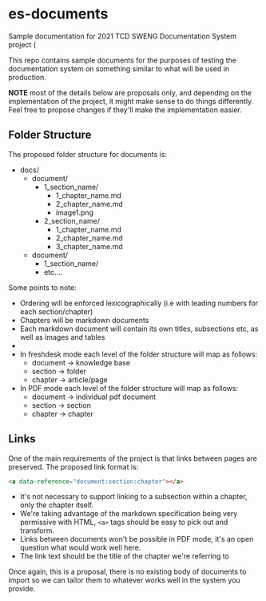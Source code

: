 # es-documents

Sample documentation for 2021 TCD SWENG Documentation System project (

This repo contains sample documents for the purposes of testing the documentation system on something similar to what will be used in production.

**NOTE** most of the details below are proposals only, and depending on the implementation of the project, it might make sense to do things differently. Feel free to propose changes if they'll make the implementation easier.

## Folder Structure

The proposed folder structure for documents is:

- docs/
  - document/
    - 1_section_name/
      - 1_chapter_name.md
      - 2_chapter_name.md
      - image1.png
    - 2_section_name/
      - 1_chapter_name.md
      - 2_chapter_name.md
      - 3_chapter_name.md
  - document/
    - 1_section_name/
    - etc....

Some points to note:

- Ordering will be enforced lexicographically (i.e with leading numbers for each section/chapter)
- Chapters will be markdown documents
- Each markdown document will contain its own titles, subsections etc, as well as images and tables
-
- In freshdesk mode each level of the folder structure will map as follows:
  - document -> knowledge base
  - section -> folder
  - chapter -> article/page
- In PDF mode each level of the folder structure will map as follows:
  - document -> individual pdf document
  - section -> section
  - chapter -> chapter

## Links

One of the main requirements of the project is that links between pages are preserved. The proposed link format is:

```html
<a data-reference="document:section:chapter"></a>
```

- It's not necessary to support linking to a subsection within a chapter, only the chapter itself.
- We're taking advantage of the markdown specification being very permissive with HTML, `<a>` tags should be easy to pick out and transform.
- Links between documents won't be possible in PDF mode, it's an open question what would work well here.
- The link text should be the title of the chapter we're referring to

Once again, this is a proposal, there is no existing body of documents to import so we can tailor them to whatever works well in the system you provide.
